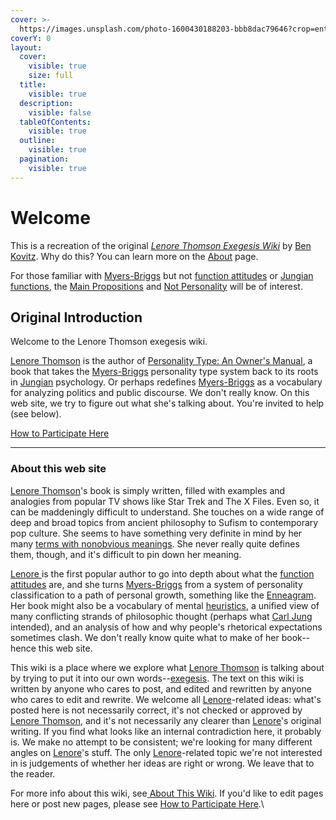 ```yaml
---
cover: >-
  https://images.unsplash.com/photo-1600430188203-bbb8dac79646?crop=entropy&cs=srgb&fm=jpg&ixid=M3wxOTcwMjR8MHwxfHNlYXJjaHw5fHx0YXJvdHxlbnwwfHx8fDE3MzgwOTkzODB8MA&ixlib=rb-4.0.3&q=85
coverY: 0
layout:
  cover:
    visible: true
    size: full
  title:
    visible: true
  description:
    visible: false
  tableOfContents:
    visible: true
  outline:
    visible: true
  pagination:
    visible: true
---
```


# Welcome

This is a recreation of the original [_Lenore Thomson Exegesis Wiki_](https://web.archive.org/web/20071215002147/http://greenlightwiki.com/lenore-exegesis/TheLenoreThomsonExegesisWiki) by [Ben Kovitz](https://wiki.c2.com/?BenKovitz). Why do this? You can learn more on the [About](meta/about/#about-this-site) page.

For those familiar with [Myers-Briggs](people-and-systems/myers-briggs.md) but not [function attitudes](fundamentals/function-attitude/) or [Jungian functions](people-and-systems/carl-jung.md), the [Main Propositions](fundamentals/main-propositions.md) and [Not Personality](exegeses-and-hypotheses/not-personality/) will be of interest.&#x20;

## Original Introduction

Welcome to the Lenore Thomson exegesis wiki.&#x20;

[Lenore Thomson](people-and-systems/lenore-thomson/) is the author of [Personality Type: An Owner's Manual](https://www.amazon.com/Personality-Type-Practical-Understanding-Yourself-ebook/dp/B00KLFBMKG), a book that takes the [Myers-Briggs](people-and-systems/myers-briggs.md) personality type system back to its roots in [Jungian](people-and-systems/carl-jung.md) psychology. Or perhaps redefines [Myers-Briggs](people-and-systems/myers-briggs.md) as a vocabulary for analyzing politics and public discourse. We don't really know. On this web site, we try to figure out what she's talking about. You're invited to help (see below).

[How to Participate Here](meta/about/how-to-participate-here-archive.md)

***

### About this web site

[Lenore Thomson](people-and-systems/lenore-thomson/)'s book is simply written, filled with examples and analogies from popular TV shows like Star Trek and The X Files. Even so, it can be maddeningly difficult to understand. She touches on a wide range of deep and broad topics from ancient philosophy to Sufism to contemporary pop culture. She seems to have something very definite in mind by her many [terms with nonobvious meanings](https://web.archive.org/web/20071215002147/http://greenlightwiki.com/lenore-exegesis/terms_with_nonobvious_meanings). She never really quite defines them, though, and it's difficult to pin down her meaning.

[Lenore ](people-and-systems/lenore-thomson/)is the first popular author to go into depth about what the [function attitudes](fundamentals/function-attitude/) are, and she turns [Myers-Briggs](people-and-systems/lenore-thomson/) from a system of personality classification to a path of personal growth, something like the [Enneagram](https://en.wikipedia.org/wiki/Enneagram_of_Personality). Her book might also be a vocabulary of mental [heuristics](https://web.archive.org/web/20071215002147/http://greenlightwiki.com/heuristic), a unified view of many conflicting strands of philosophic thought (perhaps what [Carl Jung](people-and-systems/carl-jung.md) intended), and an analysis of how and why people's rhetorical expectations sometimes clash. We don't really know quite what to make of her book--hence this web site.

This wiki is a place where we explore what [Lenore Thomson](people-and-systems/lenore-thomson/) is talking about by trying to put it into our own words--[exegesis](https://web.archive.org/web/20071215002147/http://greenlightwiki.com/lenore-exegesis/exegesis). The text on this wiki is written by anyone who cares to post, and edited and rewritten by anyone who cares to edit and rewrite. We welcome all [Lenore](people-and-systems/lenore-thomson/)-related ideas: what's posted here is not necessarily correct, it's not checked or approved by [Lenore Thomson](people-and-systems/lenore-thomson/), and it's not necessarily any clearer than [Lenore](people-and-systems/lenore-thomson/)'s original writing. If you find what looks like an internal contradiction here, it probably is. We make no attempt to be consistent; we're looking for many different angles on [Lenore](people-and-systems/lenore-thomson/)'s stuff. The only [Lenore](people-and-systems/lenore-thomson/)-related topic we're not interested in is judgements of whether her ideas are right or wrong. We leave that to the reader.

For more info about this wiki, see[ About This Wiki](meta/about/about-this-wiki-archive.md). If you'd like to edit pages here or post new pages, please see [How to Participate Here](meta/about/how-to-participate-here-archive.md).\
